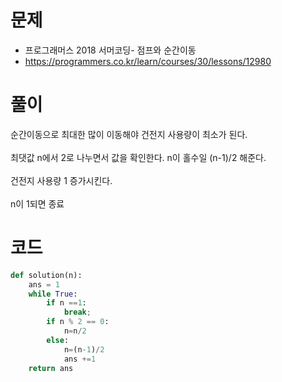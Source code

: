 # 문제
- 프로그래머스 2018 서머코딩- 점프와 순간이동
- https://programmers.co.kr/learn/courses/30/lessons/12980

# 풀이
순간이동으로 최대한 많이 이동해야 건전지 사용량이 최소가 된다.<br><br>
최댓값 n에서 2로 나누면서 값을 확인한다. n이 홀수일 (n-1)/2 해준다.<br><br>
건전지 사용량 1 증가시킨다.<br><br>
n이 1되면 종료 

# 코드
```python
def solution(n):
    ans = 1
    while True:
        if n ==1:
            break;
        if n % 2 == 0:
            n=n/2
        else:
            n=(n-1)/2
            ans +=1
    return ans
```

